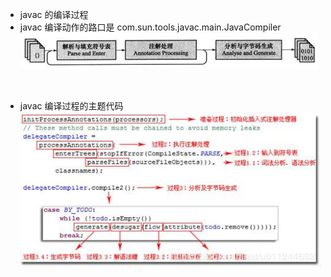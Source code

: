 - javac 的编译过程
- javac 编译动作的路口是 com.sun.tools.javac.main.JavaCompiler
![avatar](img/20190715180719229.jpeg)

<br>

- javac 编译过程的主题代码
![avatar](img/20190715180743720.jpeg)